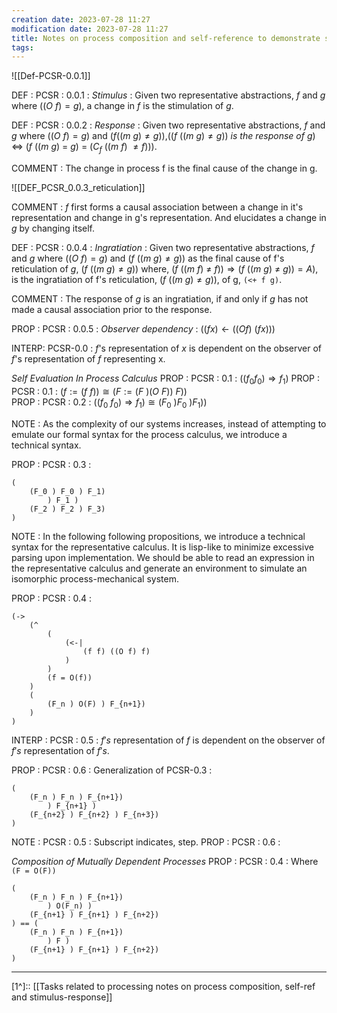 ```yaml
---
creation date: 2023-07-28 11:27
modification date: 2023-07-28 11:27
title: Notes on process composition and self-reference to demonstrate stimulus-response
tags:
---
```

![[Def-PCSR-0.0.1]]

DEF : PCSR : 0.0.1 : $Stimulus$ : Given two representative abstractions, $f$ and $g$ where $((O\ f)=g)$, a change in $f$ is the stimulation of $g$.

DEF : PCSR : 0.0.2 : $Response$ : Given two representative abstractions, $f$ and $g$ where $((O\ f)=g)$ and $(f ((m\ g) \neq g))$,$((f\ ((m\ g) \neq g))\ is\ the\ response\ of\ g)$ $\iff$ $(f\ ((m\ g)\ =\ g)\ =\ (C_f\ ((m\ f)\ \neq f)))$.

COMMENT : The change in process f is the final cause of the change in g.

![[DEF_PCSR_0.0.3_reticulation]]

COMMENT : $f$ first forms a causal association between a change in it's representation and change in g's representation. And elucidates a change in $g$ by changing itself.

DEF : PCSR : 0.0.4 : $Ingratiation$ : Given two representative abstractions, $f$ and $g$ where
$((O\ f) = g)$ and $(f\ ((m\ g) \neq g))$ as the final cause of f's reticulation of $g$, $(f\ ( (m\ g) \neq g))$ where, $(f\ ((m\ f)\ \neq\ f)) \Rightarrow (f\ ((m\ g)\ \neq\ g)) = A)$, is the ingratiation of f's reticulation, $(f\ ((m\ g) \neq g))$, of g, `(<+ f g)`. 

COMMENT : The response of $g$ is an ingratiation, if and only if $g$ has not made a causal association prior to the response. 

PROP : PCSR : 0.0.5 : $Observer\ dependency$ : $((f x) \leftarrow ((O f)\ (f x)))$

INTERP: PCSR-0.0 : $f$'s representation of $x$ is dependent on the observer of $f$'s representation of $f$ representing x.

*Self Evaluation In Process Calculus*
PROP : PCSR : 0.1 : $((f_0 f_0) \Rightarrow f_1)$
PROP : PCSR : 0.1 : $(f := (f\ f)) \cong (F:= (F\ )(O\ F))\ F))$  
PROP : PCSR : 0.2 : $((f_0\ f_0) \Rightarrow f_1) \cong (F_0\ ) F_0\ ) F_1))$

NOTE :  As the complexity of our systems increases, instead of attempting to emulate our formal syntax for the process calculus, we introduce a technical syntax.

PROP : PCSR : 0.3 : 
```
(
	(F_0 ) F_0 ) F_1)
		) F_1 )
	(F_2 ) F_2 ) F_3)
)
```

NOTE : In the following following propositions, we introduce a technical syntax for the representative calculus. It is lisp-like to minimize excessive parsing upon implementation. We should be able to read an expression in the representative calculus and generate an environment to simulate an isomorphic process-mechanical system.

PROP : PCSR : 0.4 :
```
(->
	(^
		(
			(<-| 
				(f f) ((O f) f)
			)
		)
		(f = O(f))	
	)
	(
		(F_n ) O(F) ) F_{n+1}) 
	)
)
```

INTERP : PCSR : 0.5 : $f's$  representation of $f$ is dependent on the observer of $f's$ representation of $f's$.

PROP : PCSR : 0.6 : Generalization of PCSR-0.3 : 
```
(
	(F_n ) F_n ) F_{n+1})
		) F_{n+1} )
	(F_{n+2} ) F_{n+2} ) F_{n+3})
) 
```
NOTE : PCSR : 0.5 : Subscript indicates, step.
PROP : PCSR : 0.6 : 


*Composition of Mutually Dependent Processes*
PROP : PCSR : 0.4 : Where `(F = O(F))`
```
(
	(F_n ) F_n ) F_{n+1})
		) O(F_n) )
	(F_{n+1} ) F_{n+1} ) F_{n+2})
) == (
	(F_n ) F_n ) F_{n+1})
		) F )
	(F_{n+1} ) F_{n+1} ) F_{n+2})
)
```

---
[1^]:: [[Tasks related to processing notes on process composition, self-ref and stimulus-response]]